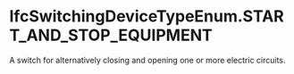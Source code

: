 IfcSwitchingDeviceTypeEnum.START_AND_STOP_EQUIPMENT
===================================================
A switch for alternatively closing and opening one or more electric circuits.


